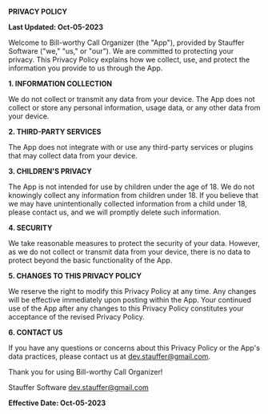 **PRIVACY POLICY**

**Last Updated: Oct-05-2023**

Welcome to Bill-worthy Call Organizer (the "App"), provided by Stauffer Software ("we," "us," or "our"). We are committed to protecting your privacy. This Privacy Policy explains how we collect, use, and protect the information you provide to us through the App.

**1. INFORMATION COLLECTION**

We do not collect or transmit any data from your device. The App does not collect or store any personal information, usage data, or any other data from your device.

**2. THIRD-PARTY SERVICES**

The App does not integrate with or use any third-party services or plugins that may collect data from your device.

**3. CHILDREN'S PRIVACY**

The App is not intended for use by children under the age of 18. We do not knowingly collect any information from children under 18. If you believe that we may have unintentionally collected information from a child under 18, please contact us, and we will promptly delete such information.

**4. SECURITY**

We take reasonable measures to protect the security of your data. However, as we do not collect or transmit data from your device, there is no data to protect beyond the basic functionality of the App.

**5. CHANGES TO THIS PRIVACY POLICY**

We reserve the right to modify this Privacy Policy at any time. Any changes will be effective immediately upon posting within the App. Your continued use of the App after any changes to this Privacy Policy constitutes your acceptance of the revised Privacy Policy.

**6. CONTACT US**

If you have any questions or concerns about this Privacy Policy or the App's data practices, please contact us at dev.stauffer@gmail.com.

Thank you for using Bill-worthy Call Organizer!

Stauffer Software
dev.stauffer@gmail.com

**Effective Date: Oct-05-2023**